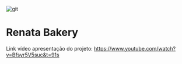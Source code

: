 ![git](https://github.com/user-attachments/assets/b307b37f-36ca-4b7a-ba6f-f47fc99e1ec7)

# Renata Bakery
Link vídeo apresentação do projeto: https://www.youtube.com/watch?v=Bfsyr5V5suc&t=91s
